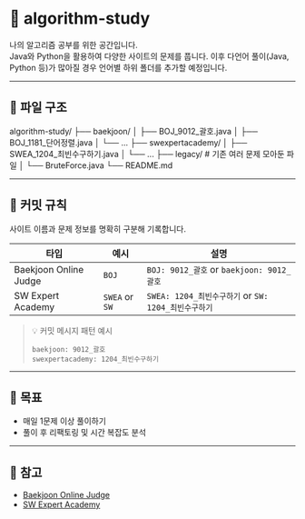 # 🧠 algorithm-study

나의 알고리즘 공부를 위한 공간입니다.  
Java와 Python을 활용하여 다양한 사이트의 문제를 풉니다.
이후 다언어 풀이(Java, Python 등)가 많아질 경우 언어별 하위 폴더를 추가할 예정입니다.

---

## 📂 파일 구조

algorithm-study/
├── baekjoon/
│   ├── BOJ_9012_괄호.java
│   ├── BOJ_1181_단어정렬.java
│   └── ...
├── swexpertacademy/
│   ├── SWEA_1204_최빈수구하기.java
│   └── ...
├── legacy/ # 기존 여러 문제 모아둔 파일
│   └── BruteForce.java
└── README.md

---

## 🧩 커밋 규칙

사이트 이름과 문제 정보를 명확히 구분해 기록합니다.

| 타입 | 예시 | 설명 |
|------|------|------|
| Baekjoon Online Judge | `BOJ` | `BOJ: 9012_괄호` or `baekjoon: 9012_괄호` |
| SW Expert Academy | `SWEA` or `SW` | `SWEA: 1204_최빈수구하기` or `SW: 1204_최빈수구하기` |


> 💡 커밋 메시지 패턴 예시  
> ```
> baekjoon: 9012_괄호  
> swexpertacademy: 1204_최빈수구하기  
> ```

---

## 🚀 목표

- 매일 1문제 이상 풀이하기  
- 풀이 후 리팩토링 및 시간 복잡도 분석 

---

## 🧾 참고

- [Baekjoon Online Judge](https://www.acmicpc.net/)
- [SW Expert Academy](https://swexpertacademy.com/)
